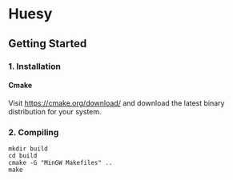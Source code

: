 # Huesy

## Getting Started

### 1. Installation

#### Cmake

Visit https://cmake.org/download/ and download the latest binary distribution for your system.

### 2. Compiling

```
mkdir build
cd build
cmake -G "MinGW Makefiles" ..
make
```

